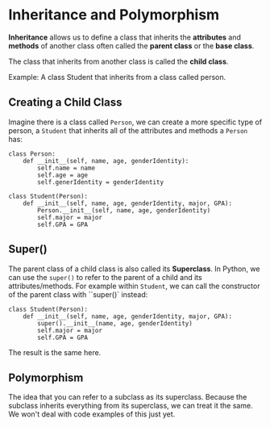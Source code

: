 # Inheritance and Polymorphism

**Inheritance** allows us to define a class that inherits the **attributes** and **methods** of another class often called the **parent class** or the **base class**.

The class that inherits from another class is called the **child class**.

Example: A class Student that inherits from a class called person.

## Creating a Child Class

Imagine there is a class called `Person`, we can create a more specific type of person,
a `Student` that inherits all of the attributes and methods a `Person` has:

    class Person:
        def __init__(self, name, age, genderIdentity):
            self.name = name
            self.age = age
            self.generIdentity = genderIdentity

    class Student(Person):
        def __init__(self, name, age, genderIdentity, major, GPA):
            Person.__init__(self, name, age, genderIdentity)
            self.major = major
            self.GPA = GPA

## Super() 

The parent class of a child class is also called its **Superclass**. In Python, we can use the `super()` to refer to the parent of a child and its attributes/methods. For example within `Student`, we can call the constructor of the parent class with ``super()` instead:

    class Student(Person):
        def __init__(self, name, age, genderIdentity, major, GPA):
            super().__init__(name, age, genderIdentity)
            self.major = major
            self.GPA = GPA

The result is the same here.

## Polymorphism

The idea that you can refer to a subclass as its superclass. Because the subclass inherits everything from its superclass, we can treat it the same. We won't deal with code examples of this just yet.
